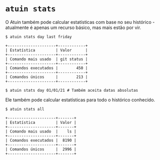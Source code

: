 # `atuin stats`

O Atuin também pode calcular estatísticas com base no seu histórico - atualmente é apenas um recurso básico, mas mais estão por vir.

```
$ atuin stats day last friday

+---------------------+------------+
| Estatística         | Valor      |
+---------------------+------------+
| Comando mais usado  | git status |
+---------------------+------------+
| Comandos executados |        450 |
+---------------------+------------+
| Comandos únicos     |        213 |
+---------------------+------------+

$ atuin stats day 01/01/21 # Também aceita datas absolutas
```

Ele também pode calcular estatísticas para todo o histórico conhecido.

```
$ atuin stats all

+---------------------+-------+
| Estatística         | Valor |
+---------------------+-------+
| Comando mais usado  |    ls |
+---------------------+-------+
| Comandos executados |  8190 |
+---------------------+-------+
| Comandos únicos     |  2996 |
+---------------------+-------+
```
